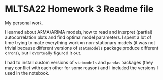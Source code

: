 # MLTSA22 Homework 3 Readme file

My personal work.

I learned about ARMA/ARIMA models, how to read and interpret (partial) autocorrelation plots and find optimal model parameters.
I spent a lot of time trying to make everything work on non-stationary models (it was not trivial because different versions of `statsmodels` package produce different errors), but I eventually figured it out.


I had to install custom versions of `statmodels` and `pandas` packages (they may conflict with each other for some reason)
and I included the versions I used in the notebook.
